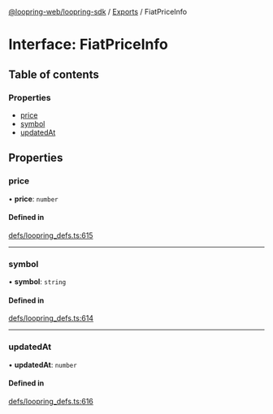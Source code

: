 [@loopring-web/loopring-sdk](../README.md) / [Exports](../modules.md) / FiatPriceInfo

# Interface: FiatPriceInfo

## Table of contents

### Properties

- [price](FiatPriceInfo.md#price)
- [symbol](FiatPriceInfo.md#symbol)
- [updatedAt](FiatPriceInfo.md#updatedat)

## Properties

### price

• **price**: `number`

#### Defined in

[defs/loopring_defs.ts:615](https://github.com/Loopring/loopring_sdk/blob/532648f/src/defs/loopring_defs.ts#L615)

___

### symbol

• **symbol**: `string`

#### Defined in

[defs/loopring_defs.ts:614](https://github.com/Loopring/loopring_sdk/blob/532648f/src/defs/loopring_defs.ts#L614)

___

### updatedAt

• **updatedAt**: `number`

#### Defined in

[defs/loopring_defs.ts:616](https://github.com/Loopring/loopring_sdk/blob/532648f/src/defs/loopring_defs.ts#L616)
